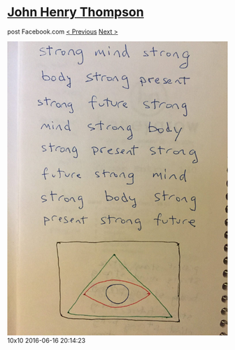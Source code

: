 # [John Henry Thompson](../README.md)
post Facebook.com
[< Previous](2016-06-16-4.md) [Next >](2016-06-16-6.md)

[![](../media/2016-06-16/10x10-14.jpg)](../README.md)
10x10
2016-06-16 20:14:23